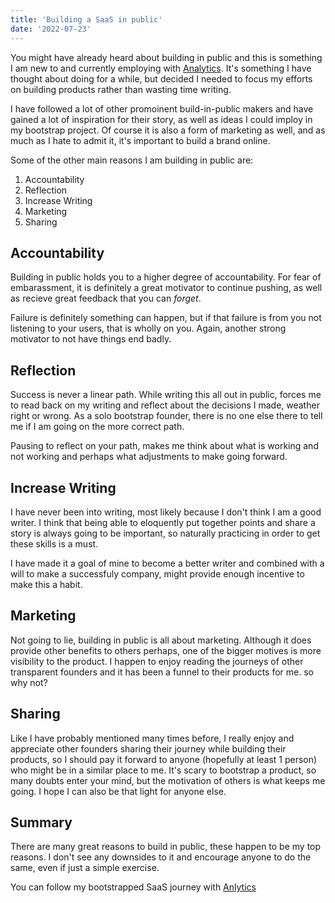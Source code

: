```yaml
---
title: 'Building a SaaS in public'
date: '2022-07-23'
---
```


You might have already heard about building in public and this is something I am new to and currently employing with [Analytics](https://anlyics.co). It's something I have thought about doing for a while, but decided I needed to focus my efforts on building products rather than wasting time writing.

I have followed a lot of other promoinent build-in-public makers and have gained a lot of inspiration for their story, as well as ideas I could imploy in my bootstrap project. Of course it is also a form of marketing as well, and as much as I hate to admit it, it's important to build a brand online.

Some of the other main reasons I am building in public are:

1. Accountability
2. Reflection
3. Increase Writing
4. Marketing
5. Sharing

## Accountability

Building in public holds you to a higher degree of accountability. For fear of embarassment, it is definitely a great motivator to continue pushing, as well as recieve great feedback that you can _forget_.

Failure is definitely something can happen, but if that failure is from you not listening to your users, that is wholly on you. Again, another strong motivator to not have things end badly.

## Reflection

Success is never a linear path. While writing this all out in public, forces me to read back on my writing and reflect about the decisions I made, weather right or wrong. As a solo bootstrap founder, there is no one else there to tell me if I am going on the more correct path.

Pausing to reflect on your path, makes me think about what is working and not working and perhaps what adjustments to make going forward.

## Increase Writing

I have never been into writing, most likely because I don't think I am a good writer. I think that being able to eloquently put together points and share a story is always going to be important, so naturally practicing in order to get these skills is a must.

I have made it a goal of mine to become a better writer and combined with a will to make a successfuly company, might provide enough incentive to make this a habit.

## Marketing

Not going to lie, building in public is all about marketing. Although it does provide other benefits to others perhaps, one of the bigger motives is more visibility to the product. I happen to enjoy reading the journeys of other transparent founders and it has been a funnel to their products for me. so why not?

## Sharing

Like I have probably mentioned many times before, I really enjoy and appreciate other founders sharing their journey while building their products, so I should pay it forward to anyone (hopefully at least 1 person) who might be in a similar place to me. It's scary to bootstrap a product, so many doubts enter your mind, but the motivation of others is what keeps me going. I hope I can also be that light for anyone else.

## Summary

There are many great reasons to build in public, these happen to be my top reasons. I don't see any downsides to it and encourage anyone to do the same, even if just a simple exercise.

You can follow my bootstrapped SaaS journey with [Anlytics](https://anlytics.co)
